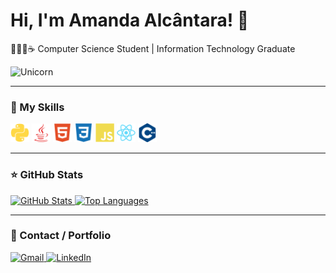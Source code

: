 <h1 align="left">Hi, I'm Amanda Alcântara! 👋</h1>

<p>
  👩🏻‍💻☕ Computer Science Student | Information Technology Graduate
</p>

<img width="300" src="https://c.tenor.com/GN73MKBawZYAAAAi/busy-cute.gif" alt="Unicorn"/>

---

### 🚀 My Skills

<div>
  <img alt="Python" height="30" src="https://raw.githubusercontent.com/devicons/devicon/master/icons/python/python-plain.svg">
  <img alt="Java" height="30" src="https://raw.githubusercontent.com/devicons/devicon/master/icons/java/java-plain.svg">
  <img alt="HTML" height="30" src="https://raw.githubusercontent.com/devicons/devicon/master/icons/html5/html5-plain.svg">
  <img alt="CSS" height="30" src="https://raw.githubusercontent.com/devicons/devicon/master/icons/css3/css3-plain.svg">
  <img alt="JavaScript" height="30" src="https://raw.githubusercontent.com/devicons/devicon/master/icons/javascript/javascript-plain.svg">
  <img alt="React" height="30" src="https://raw.githubusercontent.com/devicons/devicon/master/icons/react/react-original.svg">
  <img alt="C++" height="30" src="https://raw.githubusercontent.com/devicons/devicon/master/icons/cplusplus/cplusplus-plain.svg">
</div>

---

### ⭐ GitHub Stats

<a href="https://github.com/amandaalbez">
  <img height="180em" src="https://github-readme-stats-eight-theta.vercel.app/api?username=amandaalbez&show_icons=true&theme=material-palenight&include_all_commits=true&count_private=true" alt="GitHub Stats"/>
  <img height="180em" src="https://github-readme-stats-eight-theta.vercel.app/api/top-langs/?username=amandaalbez&layout=compact&langs_count=8&theme=material-palenight" alt="Top Languages"/>
</a>

---

### 💌 Contact / Portfolio

<a href="mailto:amandaalbezz@gmail.com" target="_blank" title="Gmail">
  <img src="https://img.shields.io/badge/-Gmail-FF0000?style=flat-square&labelColor=FF0000&logo=gmail&logoColor=white" alt="Gmail"/>
</a>
<a href="https://www.linkedin.com/in/amanda-alc%C3%A2ntaraa/" target="_blank" title="LinkedIn">
  <img src="https://img.shields.io/badge/-Linkedin-0e76a8?style=flat-square&logo=Linkedin&logoColor=white" alt="LinkedIn"/>
</a>
